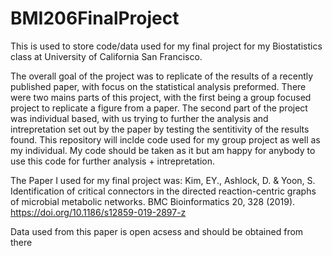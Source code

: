 # BMI206FinalProject
This is used to store code/data used for my final project for my Biostatistics class at University of California San Francisco.

The overall goal of the project was to replicate of the results of a recently published paper, with focus on the statistical analysis preformed. There were two mains parts of this project, with the first being a group focused project to replicate a figure from a paper. The second part of the project was individual based, with us trying to further the analysis and intrepretation set out by the paper by testing the sentitivity of the results found. This repository will inclde code used for my group project as well as my individual. My code should be taken as it but am happy for anybody to use this code for further analysis + intrepretation.

The Paper I used for my final project was: Kim, EY., Ashlock, D. & Yoon, S. Identification of critical connectors in the directed reaction-centric graphs of microbial metabolic networks. BMC Bioinformatics 20, 328 (2019). https://doi.org/10.1186/s12859-019-2897-z

Data used from this paper is open acsess and should be obtained from there
